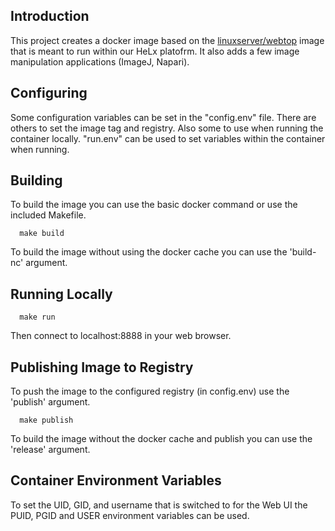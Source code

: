 ## Introduction

This project creates a docker image based on the [linuxserver/webtop](https://docs.linuxserver.io/images/docker-webtop) image that is meant to run within our HeLx platofrm.  It also adds a few image manipulation applications (ImageJ, Napari).

## Configuring

Some configuration variables can be set in the "config.env" file.  There are others to set the image tag and registry.  Also some to use when running the container locally.  "run.env" can be used to set variables within the container when running.

## Building

To build the image you can use the basic docker command or use the included Makefile.
```
  make build
```
  To build the image without using the docker cache you can use the 'build-nc' argument.

## Running Locally

```
  make run
```
  Then connect to localhost:8888 in your web browser.

## Publishing Image to Registry
  To push the image to the configured registry (in config.env) use the 'publish' argument.
```
  make publish
```
  To build the image without the docker cache and publish you can use the 'release' argument.

## Container Environment Variables
To set the UID, GID, and username that is switched to for the Web UI the PUID, PGID and USER environment variables can be used.
